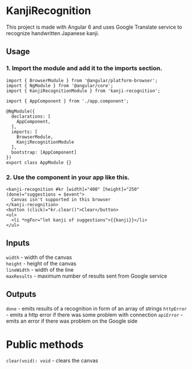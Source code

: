 # KanjiRecognition

This project is made with Angular 6 and uses Google Translate service to recognize handwritten Japanese kanji.

## Usage

### 1. Import the module and add it to the imports section.

```
import { BrowserModule } from '@angular/platform-browser';
import { NgModule } from '@angular/core';
import { KanjiRecognitionModule } from 'kanji-recognition';

import { AppComponent } from './app.component';

@NgModule({
  declarations: [
    AppComponent,
  ],
  imports: [
    BrowserModule,
    KanjiRecognitionModule
  ],
  bootstrap: [AppComponent]
})
export class AppModule {}
```

### 2. Use the component in your app like this.

```
<kanji-recognition #kr [width]="400" [height]="250" (done)="suggestions = $event">
  Canvas isn't supported in this browser
</kanji-recognition>
<button (click)="kr.clear()">Clear</button>
<ul>
  <li *ngFor="let kanji of suggestions">{{kanji}}</li>
</ul>
```

## Inputs

`width` - width of the canvas  
`height` - height of the canvas  
`lineWidth` - width of the line  
`maxResults` - maximum number of results sent from Google service

## Outputs

`done` - emits results of a recognition in form of an array of strings
`httpError` - emits a http error if there was some problem with connection
`apiError` - emits an error if there was problem on the Google side

# Public methods

`clear(void): void` - clears the canvas
